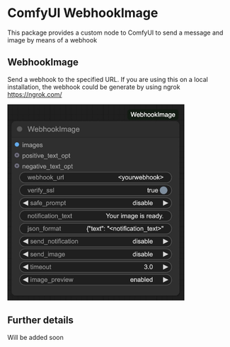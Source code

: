 # ComfyUI WebhookImage

This package provides a custom node to ComfyUI to send a message and image by means of a webhook

## WebhookImage

Send a webhook to the specified URL. 
If you are using this on a local installation, the webhook could be generate by using ngrok https://ngrok.com/

<img src="assets/webhookimage_node.jpg" width="400"/>

## Further details

Will be added soon

